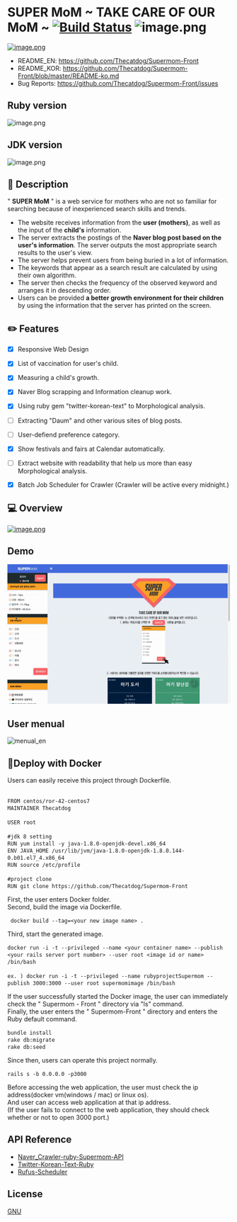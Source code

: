 
SUPER MoM ~ TAKE CARE OF OUR MoM ~ [![Build Status](https://travis-ci.org/Thecatdog/Supermom-Front.png?branch=master)](https://travis-ci.org/Thecatdog/Supermom-Front)
![image.png](https://img.shields.io/badge/naver__crawler-v01-green.svg)
=========
[![image.png](https://s1.postimg.org/53zo00l4wv/image.png)](https://postimg.org/image/1kdqa7if4r/)

* README_EN:       https://github.com/Thecatdog/Supermom-Front
* README_KOR: https://github.com/Thecatdog/Supermom-Front/blob/master/README-ko.md
* Bug Reports:  https://github.com/Thecatdog/Supermom-Front/issues
## Ruby version 
![image.png](https://img.shields.io/badge/ruby-v%20--%202.4.1-red.svg)
## JDK version
![image.png](https://img.shields.io/badge/JDK-v%201.8.0-blue.svg)

## :star2: Description
" **SUPER MoM** " is a web service for mothers who are not so familiar for searching because of inexperienced search skills and trends.

* The website receives information from the **user (mothers)**, as well as the input of the **child's** information.
* The server extracts the postings of the **Naver blog post based on the user's information**. The server outputs the most appropriate search results to the user's view.
* The server helps prevent users from being buried in a lot of information.
* The keywords that appear as a search result are calculated by using their own algorithm.
* The server then checks the frequency of the observed keyword and arranges it in descending order.
* Users can be provided **a better growth environment for their children** by using the information that the server has printed on the screen.

## :pencil2: Features

- [x] Responsive Web Design
- [x] List of vaccination for user's child.
- [x] Measuring a child's growth.
- [x] Naver Blog scrapping and Information cleanup work.
- [x] Using ruby gem "twitter-korean-text" to Morphological analysis. 
- [ ] Extracting "Daum" and other various sites of blog posts.
- [ ] User-defiend preference category.
- [x] Show festivals and fairs at Calendar automatically.
- [ ] Extract website with readability that help us more than easy Morphological analysis.
- [x] Batch Job Scheduler for Crawler (Crawler will be active every midnight.)


## :computer: Overview
[![image.png](https://s1.postimg.org/4r89tu4kv3/image.png)](https://postimg.org/image/96qoz3gz2z/)

## Demo

![demo](https://github.com/Thecatdog/Supermom-Front/blob/master/supermom_demo.gif)

## User menual

<img src='https://s1.postimg.org/6e5iu4b4ct/menual_en.png' border='0' alt='menual_en'/>

## 📎Deploy with Docker
Users can easily receive this project through Dockerfile.


```

FROM centos/ror-42-centos7
MAINTAINER Thecatdog

USER root

#jdk 8 setting
RUN yum install -y java-1.8.0-openjdk-devel.x86_64
ENV JAVA_HOME /usr/lib/jvm/java-1.8.0-openjdk-1.8.0.144-0.b01.el7_4.x86_64
RUN source /etc/profile

#project clone
RUN git clone https://github.com/Thecatdog/Supermom-Front

```

First, the user enters Docker folder.  
Second, build the image via Dockerfile.
```
 docker build --tag=<your new image name> .
```
Third, start the generated image.
```
docker run -i -t --privileged --name <your container name> --publish <your rails server port number> --user root <image id or name> /bin/bash

ex. ) docker run -i -t --privileged --name rubyprojectSupermom --publish 3000:3000 --user root supermomimage /bin/bash
```
If the user successfully started the Docker image, the user can immediately check the " Supermom - Front " directory via "ls" command.  
Finally, the user enters the " Supermom-Front " directory and enters the Ruby default command.
```
bundle install
rake db:migrate
rake db:seed
```
Since then, users can operate this project normally.
```
rails s -b 0.0.0.0 -p3000
```
Before accessing the web application, the user must check the ip address(docker vm(windows / mac) or linux os).  
And user can access web application at that ip address.  
(If the user fails to connect to the web application, they should check whether or not to open 3000 port.)
## API Reference

* [Naver_Crawler-ruby-Supermom-API](https://github.com/Thecatdog/Naver_Crawler-ruby-Supermom-API)
* [Twitter-Korean-Text-Ruby](https://github.com/twitter/twitter-korean-text)
* [Rufus-Scheduler](https://github.com/jmettraux/rufus-scheduler)

## License
[GNU](https://github.com/Thecatdog/Supermom-Front/blob/master/LICENSE)
